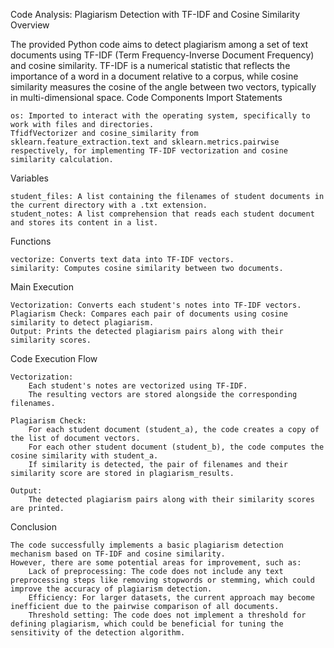 Code Analysis: Plagiarism Detection with TF-IDF and Cosine Similarity
Overview

The provided Python code aims to detect plagiarism among a set of text documents using TF-IDF (Term Frequency-Inverse Document Frequency) and cosine similarity. TF-IDF is a numerical statistic that reflects the importance of a word in a document relative to a corpus, while cosine similarity measures the cosine of the angle between two vectors, typically in multi-dimensional space.
Code Components
Import Statements

    os: Imported to interact with the operating system, specifically to work with files and directories.
    TfidfVectorizer and cosine_similarity from sklearn.feature_extraction.text and sklearn.metrics.pairwise respectively, for implementing TF-IDF vectorization and cosine similarity calculation.

Variables

    student_files: A list containing the filenames of student documents in the current directory with a .txt extension.
    student_notes: A list comprehension that reads each student document and stores its content in a list.

Functions

    vectorize: Converts text data into TF-IDF vectors.
    similarity: Computes cosine similarity between two documents.

Main Execution

    Vectorization: Converts each student's notes into TF-IDF vectors.
    Plagiarism Check: Compares each pair of documents using cosine similarity to detect plagiarism.
    Output: Prints the detected plagiarism pairs along with their similarity scores.

Code Execution Flow

    Vectorization:
        Each student's notes are vectorized using TF-IDF.
        The resulting vectors are stored alongside the corresponding filenames.

    Plagiarism Check:
        For each student document (student_a), the code creates a copy of the list of document vectors.
        For each other student document (student_b), the code computes the cosine similarity with student_a.
        If similarity is detected, the pair of filenames and their similarity score are stored in plagiarism_results.

    Output:
        The detected plagiarism pairs along with their similarity scores are printed.

Conclusion

    The code successfully implements a basic plagiarism detection mechanism based on TF-IDF and cosine similarity.
    However, there are some potential areas for improvement, such as:
        Lack of preprocessing: The code does not include any text preprocessing steps like removing stopwords or stemming, which could improve the accuracy of plagiarism detection.
        Efficiency: For larger datasets, the current approach may become inefficient due to the pairwise comparison of all documents.
        Threshold setting: The code does not implement a threshold for defining plagiarism, which could be beneficial for tuning the sensitivity of the detection algorithm.
